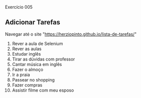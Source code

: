 Exercício 005

## Adicionar Tarefas

Navegar até o site "https://herziopinto.github.io/lista-de-tarefas/"

1. Rever a aula de Selenium
2. Rever as aulas
3. Estudar inglês
4. Tirar as dúvidas com professor
5. Cantar música em inglês
6. Fazer o almoço
7. Ir a praia
8. Passear no shopping
9. Fazer compras
10. Assistir filme com meu esposo
